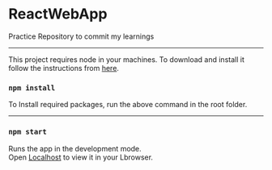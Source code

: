 # ReactWebApp
Practice Repository to commit my learnings

--------------------------------------
This project requires node in your machines. To download and install it follow the instructions from [here](https://nodejs.org/en/).

### `npm install`

To Install required packages, run the above command in the root folder.

------------------------------------------

### `npm start`

Runs the app in the development mode.\
Open [Localhost](http://localhost:3000) to view it in your Lbrowser.
